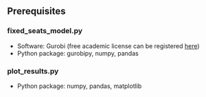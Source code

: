 ## Prerequisites

### fixed_seats_model.py

* Software: Gurobi (free academic license can be registered [here](https://www.gurobi.com/downloads/end-user-license-agreement-academic/))
* Python package: gurobipy, numpy, pandas

### plot_results.py

* Python package: numpy, pandas, matplotlib

